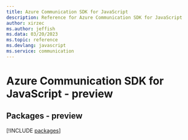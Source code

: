 ```yaml
---
title: Azure Communication SDK for JavaScript
description: Reference for Azure Communication SDK for JavaScript
author: xirzec
ms.author: jeffish
ms.data: 03/20/2023
ms.topic: reference
ms.devlang: javascript
ms.service: communication
---
```

# Azure Communication SDK for JavaScript - preview
## Packages - preview
[!INCLUDE [packages](communication-index.md)]
